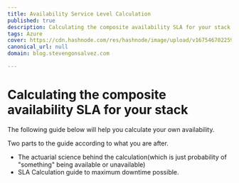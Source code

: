 ```yaml
---
title: Availability Service Level Calculation
published: true
description: Calculating the composite availability SLA for your stack
tags: Azure
cover: https://cdn.hashnode.com/res/hashnode/image/upload/v1675467022591/Ru3AUoPtc.png?auto=compress
canonical_url: null
domain: blog.stevengonsalvez.com

---
```


# Calculating the composite availability SLA for your stack 

The following guide below will help you calculate your own availability.

Two parts to the guide according to what you are after.
- The actuarial science behind the calculation(which is just probability of "something" being available or unavailable)
- SLA Calculation guide to maximum downtime possible.

